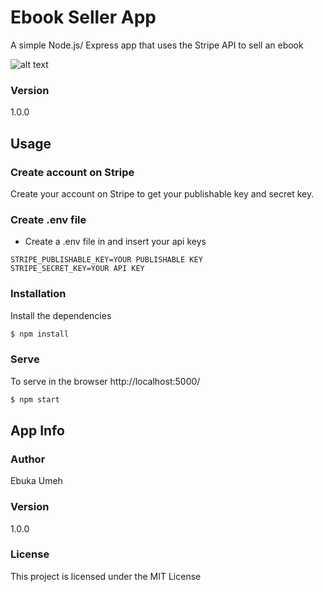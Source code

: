 # Ebook Seller App

A simple Node.js/ Express app that uses the Stripe API to sell an ebook

![alt text]('./public/img/stripe.png')

### Version
1.0.0

## Usage

### Create account on Stripe 
Create your account on Stripe to get your publishable key and secret key.

### Create .env file
+ Create a .env file in and insert your api keys

````
STRIPE_PUBLISHABLE_KEY=YOUR PUBLISHABLE KEY
STRIPE_SECRET_KEY=YOUR API KEY
````

### Installation

Install the dependencies

```sh
$ npm install
```

### Serve
To serve in the browser http://localhost:5000/

```sh
$ npm start
```

## App Info

### Author

Ebuka Umeh

### Version

1.0.0

### License

This project is licensed under the MIT License